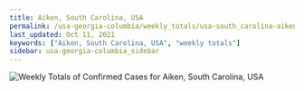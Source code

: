 ```yaml
---
title: Aiken, South Carolina, USA
permalink: /usa-georgia-columbia/weekly_totals/usa-south_carolina-aiken-weekly_totals.html
last_updated: Oct 11, 2021
keywords: ["Aiken, South Carolina, USA", "weekly totals"]
sidebar: usa-georgia-columbia_sidebar
---
```


![Weekly Totals of Confirmed Cases for Aiken, South Carolina, USA](/covid_tracker/images/graphs/usa-south_carolina-aiken-weekly_totals_graph.png)
